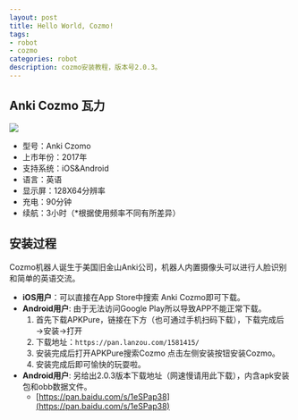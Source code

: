 ```yaml
---
layout: post
title: Hello World, Cozmo!
tags:
- robot
- cozmo
categories: robot
description: cozmo安装教程，版本号2.0.3。
---
```

## Anki Cozmo 瓦力
![](https://chenhe4490.github.io/assets/img/blog/tech-page-dog-desktop.jpg)
- 型号：Anki Czomo
- 上市年份：2017年
- 支持系统：iOS&Android
- 语言：英语
- 显示屏：128X64分辨率
- 充电：90分钟
- 续航：3小时（*根据使用频率不同有所差异）

## 安装过程
Cozmo机器人诞生于美国旧金山Anki公司，机器人内置摄像头可以进行人脸识别和简单的英语交流。

- **iOS用户**：可以直接在App Store中搜索 Anki Cozmo即可下载。
- **Android用户**: 由于无法访问Google Play所以导致APP不能正常下载。
  1. 首先下载APKPure，链接在下方（也可通过手机扫码下载），下载完成后→安装→打开
  2. 下载地址：`https://pan.lanzou.com/1581415/`
  3. 安装完成后打开APKPure搜索Cozmo 点击左侧安装按钮安装Cozmo。
  4. 安装完成后即可愉快的玩耍啦。
- **Android用户**: 另给出2.0.3版本下载地址（网速慢请用此下载），内含apk安装包和obb数据文件。
  - [https://pan.baidu.com/s/1eSPap38](https://pan.baidu.com/s/1eSPap38)
